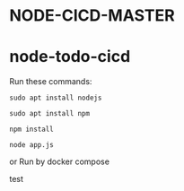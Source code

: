 # NODE-CICD-MASTER

# node-todo-cicd

Run these commands:


`sudo apt install nodejs`


`sudo apt install npm`


`npm install`

`node app.js`

or Run by docker compose

test

